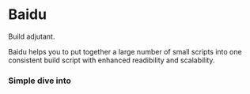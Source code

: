 # Baidu

Build adjutant.

Baidu helps you to put together a large number of small scripts into one consistent build script with enhanced readibility and scalability.

<h3>Simple dive into</h3>
